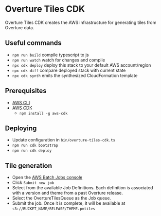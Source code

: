 # Overture Tiles CDK

Overture Tiles CDK creates the AWS infrastructure for generating tiles from Overture data.

## Useful commands

* `npm run build`   compile typescript to js
* `npm run watch`   watch for changes and compile
* `npx cdk deploy`  deploy this stack to your default AWS account/region
* `npx cdk diff`    compare deployed stack with current state
* `npx cdk synth`   emits the synthesized CloudFormation template

## Prerequisites
- [AWS CLI](https://docs.aws.amazon.com/cli/)
- [AWS CDK](https://aws.amazon.com/cdk/)
  - `npm install -g aws-cdk`

## Deploying
- Update configuration in `bin/overture-tiles-cdk.ts`
- `npm run cdk bootstrap`
- `npm run cdk deploy`

## Tile generation
- Open the [AWS Batch Jobs console](console.aws.amazon.com/batch/home#jobs)
- Click `Submit new job`
- Select from the available Job Definitions. Each definition is associated with a version and theme from a past Overture release.
- Select the OvertureTilesQueue as the Job queue.
- Submit the job. Once it is complete, it will be available at `s3://BUCKET_NAME/RELEASE/THEME.pmtiles`
